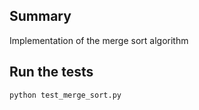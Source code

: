 
## Summary

Implementation of the merge sort algorithm

## Run the tests 

``` 
python test_merge_sort.py
```


